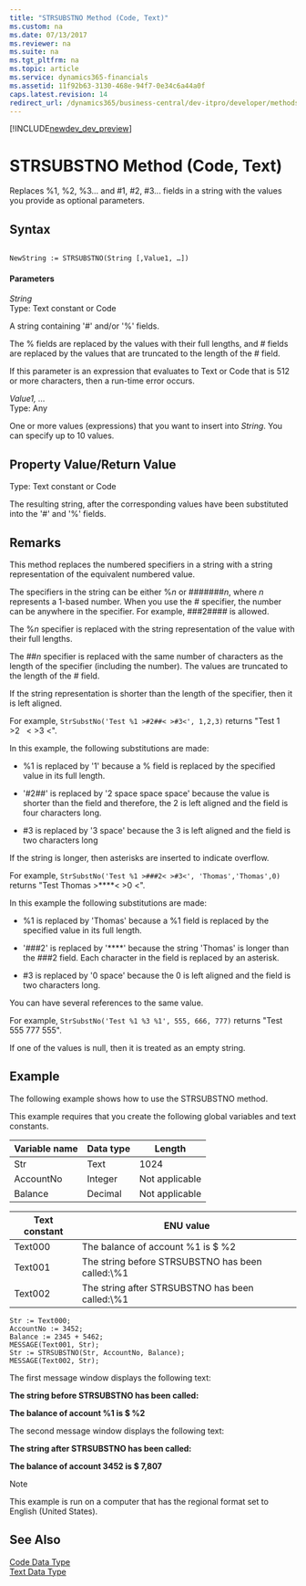 ```yaml
---
title: "STRSUBSTNO Method (Code, Text)"
ms.custom: na
ms.date: 07/13/2017
ms.reviewer: na
ms.suite: na
ms.tgt_pltfrm: na
ms.topic: article
ms.service: dynamics365-financials
ms.assetid: 11f92b63-3130-468e-94f7-0e34c6a44a0f
caps.latest.revision: 14
redirect_url: /dynamics365/business-central/dev-itpro/developer/methods/devenv-al-method-reference
---
```


[!INCLUDE[newdev_dev_preview](../includes/newdev_dev_preview.md)]

# STRSUBSTNO Method (Code, Text)
Replaces %1, %2, %3... and \#1, \#2, \#3... fields in a string with the values you provide as optional parameters.  
  
## Syntax  
  
```  
  
NewString := STRSUBSTNO(String [,Value1, …])  
```  
  
#### Parameters  
 *String*  
 Type: Text constant or Code  
  
 A string containing '\#' and/or '%' fields.  
  
 The % fields are replaced by the values with their full lengths, and \# fields are replaced by the values that are truncated to the length of the \# field.  
  
 If this parameter is an expression that evaluates to Text or Code that is 512 or more characters, then a run-time error occurs.  
  
 *Value1, …*  
 Type: Any  
  
 One or more values \(expressions\) that you want to insert into *String*. You can specify up to 10 values.  
  
## Property Value/Return Value  
 Type: Text constant or Code  
  
 The resulting string, after the corresponding values have been substituted into the '\#' and '%' fields.  
  
## Remarks  
 This method replaces the numbered specifiers in a string with a string representation of the equivalent numbered value.  
  
 The specifiers in the string can be either %*n* or \#\#\#\#\#\#\#*n*, where *n* represents a 1-based number. When you use the \# specifier, the number can be anywhere in the specifier. For example, \#\#\#2\#\#\#\# is allowed.  
  
 The %*n* specifier is replaced with the string representation of the value with their full lengths.  
  
 The \#\#*n* specifier is replaced with the same number of characters as the length of the specifier \(including the number\). The values are truncated to the length of the \# field.  
  
 If the string representation is shorter than the length of the specifier, then it is left aligned.  
  
 For example, `StrSubstNo('Test %1 >#2##< >#3<', 1,2,3)` returns "Test 1 >2   \< >3 \<".  
  
 In this example, the following substitutions are made:  
  
-   %1 is replaced by '1' because a % field is replaced by the specified value in its full length.  
  
-   '\#2\#\#' is replaced by '2 space space space' because the value is shorter than the field and therefore, the 2 is left aligned and the field is four characters long.  
  
-   \#3 is replaced by '3 space' because the 3 is left aligned and the field is two characters long  
  
 If the string is longer, then asterisks are inserted to indicate overflow.  
  
 For example, `StrSubstNo('Test %1 >###2< >#3<', 'Thomas','Thomas',0)` returns "Test Thomas >\*\*\*\*\< >0 \<".  
  
 In this example the following substitutions are made:  
  
-   %1 is replaced by 'Thomas' because a %1 field is replaced by the specified value in its full length.  
  
-   '\#\#\#2' is replaced by '\*\*\*\*' because the string 'Thomas' is longer than the \#\#\#2 field. Each character in the field is replaced by an asterisk.  
  
-   \#3 is replaced by '0 space' because the 0 is left aligned and the field is two characters long.  
  
 You can have several references to the same value.  
  
 For example, `StrSubstNo('Test %1 %3 %1', 555, 666, 777)` returns "Test 555 777 555".  
  
 If one of the values is null, then it is treated as an empty string.  
  
 <!--Links For more information about the STRSUBSTNO method in a multilanguage-enabled application, see [Developing Multilanguage-Enabled Applications](Developing-Multilanguage-Enabled-Applications.md).-->  
  
## Example  
 The following example shows how to use the STRSUBSTNO method.  
  
 This example requires that you create the following global variables and text constants.  
  
|Variable name|Data type|Length|  
|-------------------|---------------|------------|  
|Str|Text|1024|  
|AccountNo|Integer|Not applicable|  
|Balance|Decimal|Not applicable|  
  
|Text constant|ENU value|  
|-------------------|---------------|  
|Text000|The balance of account %1 is $ %2|  
|Text001|The string before STRSUBSTNO has been called:\\%1|  
|Text002|The string after STRSUBSTNO has been called:\\%1|  
  
```  
Str := Text000;  
AccountNo := 3452;   
Balance := 2345 + 5462;  
MESSAGE(Text001, Str);  
Str := STRSUBSTNO(Str, AccountNo, Balance);  
MESSAGE(Text002, Str);  
```  
  
 The first message window displays the following text:  
  
 **The string before STRSUBSTNO has been called:**  
  
 **The balance of account %1 is $ %2**  
  
 The second message window displays the following text:  
  
 **The string after STRSUBSTNO has been called:**  
  
 **The balance of account 3452 is $ 7,807**  
  
> [!NOTE]  
>  This example is run on a computer that has the regional format set to English \(United States\).  
  
## See Also  
 [Code Data Type](../datatypes/devenv-Code-Data-Type.md)   
 [Text Data Type](../datatypes/devenv-Text-Data-Type.md)